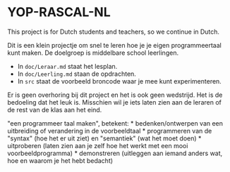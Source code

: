 # YOP-RASCAL-NL

This project is for Dutch students and teachers, so we continue in Dutch.

Dit is een klein projectje om snel te leren hoe je je eigen programmeertaal kunt maken.
De doelgroep is middelbare school leerlingen.

* In `doc/Leraar.md` staat het lesplan.
* In `doc/Leerling.md` staan de opdrachten.
* In `src` staat de voorbeeld broncode waar je mee kunt experimenteren.

Er is geen overhoring bij dit project en het is ook geen wedstrijd. 
Het is de bedoeling dat het leuk is. Misschien wil je iets laten zien 
aan de leraren of de rest van de klas aan het eind. 

"een programmeer taal maken", betekent:
    * bedenken/ontwerpen van een uitbreiding of verandering in de voorbeeldtaal
    * programmeren van de "syntax" (hoe het er uit ziet) en "semantiek" (wat het moet doen)
    * uitproberen (laten zien aan je zelf hoe het werkt met een mooi voorbeeldprogramma)
    * demonstreren (uitleggen aan iemand anders wat, hoe en waarom je het hebt bedacht)
